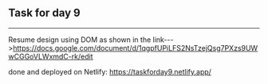 Task for day 9
-----------------------------
-----------------------------
Resume design using DOM as shown in the link--->https://docs.google.com/document/d/1qgpfUPiLFS2NsTzejQsg7PXzs9UWwCGGoVLWxmdC-rk/edit

done and deployed on Netlify: https://taskforday9.netlify.app/
